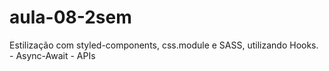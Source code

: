 # aula-08-2sem
Estilização com styled-components, css.module e SASS, utilizando Hooks. - Async-Await - APIs
